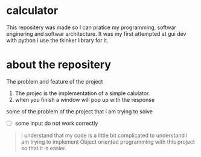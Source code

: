 # calculator
This repositery was made so I can pratice my programming, softwar enginering and softwar architecture.
It was my first attempted at gui dev with python i use the tkinker library for it.

# about the repositery
The problem and feature of the project

1. The projec is the implementation of a simple calulator.
  1. when you finish a window will pop up with the response
  
 some of the problem of the project that i am trying to solve
 - [ ] some input do not work correctly



> I understand that my code is a little bit complicated to understand I am trying to implement Object oriented programming with this project so that it is easier.

